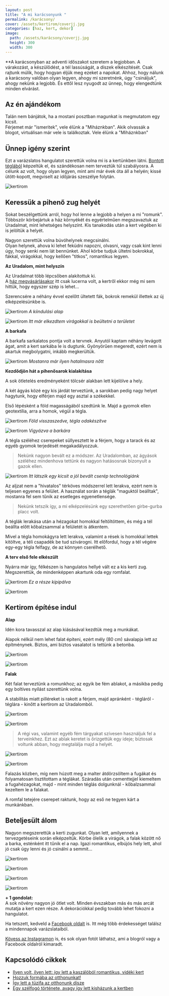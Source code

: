 ```yaml
---
layout: post
title: "A mi karácsonyunk " 
permalink: /karácsony/
cover: /assets/kertirom/coverjj.jpg
categories: [haz, kert, dekor]
image:
  path: /assets/karácsony/coverjj.jpg
  height: 300
  width: 300
---
```





**A karácsonyban az adventi időszakot szeretem a legjobban. A várakozást, a készülődést, a tél lassúságát, a díszek elkészítését. Csak rajtunk múlik, hogy hogyan éljük meg ezeket a napokat. Ahhoz, hogy nálunk a karácsony valóban olyan legyen, ahogy mi szeretnénk, úgy "csináljuk", ahogy nekünk a legjobb. És ettől lesz nyugodt az ünnep, hogy elengedtünk minden elvárást.


## Az én ajándékom

Talán nem bánjátok, ha a mostani posztban magunkat is megmutatom egy kicsit.  
Férjemet már "ismeritek", vele élünk a "Miháznkban". Akik olvassák a blogot, virtuálisan már vele is találkoztak. Vele élünk a "Miháznkban" 


## Ünnep igény szerint


Ezt a varázslatos hangulatot szerettük volna mi is a kertünkben látni. [Bontott téglából](/2019-04-23/tegla) képzeltük el, és szándékosan nem terveztük túl szabályosra. A célunk az volt, hogy olyan legyen, mint ami már évek óta áll a helyén; kissé ütött-kopott, megviselt az időjárás szeszélye folytán.

![kertirom](/assets/kertirom/coverj.jpg)


## Keressük a pihenő zug helyét

Sokat beszélgettünk arról, hogy hol lenne a legjobb a helyen a mi "romunk". Többször körbejártuk a ház környékét és egyértelműen megszavaztuk az Uradalmat, mint lehetséges helyszínt. Kis tanakodás után a kert végében ki is jelöltük a helyét. 

Nagyon szerettük volna búvóhelynek megcsinálni.  
Olyan helynek, ahova ki lehet feküdni napozni, olvasni, vagy csak kint lenni úgy, hogy senki nem lát bennünket. Ahol körbe tudjuk ültetni bokrokkal, fákkal, virágokkal, hogy kellően "titkos", romantikus legyen.

**Az Uradalom, mint helyszín**

Az Uradalmat több lépcsőben alakítottuk ki.  
A [ház megvásárlásakor](/2019-02-09/hazvasarlas) itt csak lucerna volt, a kertről ekkor még mi sem hittük, hogy egyszer szép is lehet... 


Szerencsére a néhány évvel ezelőtt ültetett fák, bokrok remekül illettek az új elképzelésünkbe is.

![kertirom](/assets/kertirom/36931398_1610570545708975_6626035408352313344_n.jpg)
_A kiindulási alap_
    
![kertirom](/assets/kertirom/36934339_1610570459042317_3720280713082175488_nj.jpg)
_Itt már elkezdtem virágokkal is beültetni a területet_



**A barkafa**


A barkafa sarkalatos pontja volt a tervnek. 
Anyutól kaptam néhány levágott ágat, amit a kert sarkába le is dugtunk. Gyönyörűen megeredt, ezért nem is akartuk megbolygatni, inkább megkerültük.

![kertirom](/assets/kertirom/IMG_20190806_154152_907.jpg)
_Mostanra már ilyen hatalmasra nőtt_


**Kezdődjön hát a pihenősarok kialakítása**

A sok ötletelés eredményeként tölcsér alakban lett kijelölve a hely. 

A két ágyás közé egy kis járdát terveztünk, a sarokban pedig nagy helyet hagytunk, hogy elférjen majd egy asztal a székekkel.

Első lépésként a föld magasságából szedtünk le. Majd a gyomok ellen geotextília, arra a homok, végül a tégla.

![kertirom](/assets/kertirom/20180518_165603.jpg)
_Föld visszaszedve, tégla odakészítve_




![kertirom](/assets/kertirom/20180518_173345.jpg)
_Vigyázva a barkára_


A tégla széléhez cserepeket süllyesztett le a férjem, hogy a tarack és az egyéb gyomok terjedését megakadályozzuk. 

> Nekünk nagyon bevált ez a módszer. Az Uradalomban, az ágyások széléhez mindenhova tettünk és nagyon hatásosnak bizonyult a gazok ellen.

![kertirom](/assets/kertirom/20180518_183411j.jpg)
_Itt látszik egy kicsit a jól bevált cserép technológiánk_



Az aljzat nem a "hivatalos" térköves módszerrel lett lerakva, ezért nem is teljesen egyenes a felület. 
A használat során a téglák "maguktól beálltak", mostanra fel sem tűnik az esetleges egyenetlensége.

> Nekünk tetszik így, a mi elképzelésünk egy szerethetően girbe-gurba placc volt. 


A téglák lerakása után a hézagokat homokkal feltöltöttem, és még a tél beállta előtt kőbalzsammal a felületét is átkentem.

Mivel a tégla homokágyra lett lerakva, valamint a rések is homokkal lettek kitöltve, a téli csapadék be tud szivárogni. Itt előfordul, hogy a tél végére egy-egy tégla felfagy, de az könnyen cserélhető.

**A terv első fele elkészült** 

Nyárra már így, félkészen is hangulatos hellyé vált ez a kis kerti zug. Megszerettük, de mindenképpen akartunk oda egy romfalat.  

![kertirom](/assets/kertirom/4.JPG)
_Ez a része kipipálva_

![kertirom](/assets/kertirom/36872573_1610900185676011_7228177638429294592_n.jpg)

## Kertirom építése indul

**Alap**

Idén kora tavasszal az alap kiásásával kezdtük meg a munkákat.

Alapok nélkül nem lehet falat építeni, ezért mély (80 cm) sávalapja lett az építménynek. Biztos, ami biztos vasalatot is tettünk a betonba.



![kertirom](/assets/kertirom/IMG_20190228_081741.jpg)

![kertirom](/assets/kertirom/IMG_20190228_081810j.jpg)


**Falak**

Két falat terveztünk a romunkhoz; az egyik be fém ablakot, a másikba pedig egy boltíves nyílást szerettünk volna.


A stabilitás miatt pilléreket is rakott a férjem, majd apránként - tégláról - téglára - kinőtt a kertirom az Uradalomból.

![kertirom](/assets/kertirom/IMG_20190319_170512.jpg)

![kertirom](/assets/kertirom/IMG_20190324_080827.jpg)

> A régi vas, valamint egyéb fém tárgyakat szívesen használjuk fel a terveinkhez. Ezt az ablak keretet is őrizgettük egy ideje; biztosak voltunk abban, hogy megtalálja majd a helyét.



![kertirom](/assets/kertirom/jav.boltív.jpg)

![kertirom](/assets/kertirom/IMG_20190405_075459.jpg)

Falazás közben, míg nem húzott meg a malter átdörzsöltem a fugákat és folyamatosan tisztítottam a téglákat. Száradás után cementtejjel kiemeltem a fugahézagokat, majd - mint minden téglás dolgunknál - kőbalzsammal kezeltem le a falakat.

A romfal tetejére cserepet raktunk, hogy az eső ne tegyen kárt a munkánkban.

## Beteljesült álom

Nagyon megszerettük a kerti zugunkat. Olyan lett, amilyennek a tervezgetéseink során elképzeltük. Körbe ölelik a virágok, a falak között nő a barka, esténként itt tűnik el a nap. Igazi romantikus, elbújós hely lett, ahol jó csak úgy lenni és jó csinálni a semmit...

![kertirom](/assets/kertirom/IMG_20190610_180351_362.jpg)

![kertirom](/assets/kertirom/IMG_20190701_181714_566j.jpg)

![kertirom](/assets/kertirom/IMG_20190625_192707j.jpg)

![kertirom](/assets/kertirom/IMG_20190910_194828.jpg)

**+ 1 gondolat:**  
A sok növény nagyon jó ötlet volt. Minden évszakban más és más arcát mutatja a kert ezen része. A dekorációkkal pedig tovább lehet fokozni a hangulatot.


Ha tetszett, kedveld a <a href="https://www.facebook.com/Var%C3%A1zsolj-otthont-360330751226066/" target="_blank">Facebook oldalt</a> is. Itt még több érdekességet találsz a mindennapok varázslataiból.

<a href="https://www.instagram.com/varazsoljotthont/?hl=hu/" target="_blank">Kövess az Instagramon</a> is, és sok olyan fotót láthatsz, ami a blogról vagy a Facebook oldalról kimaradt.


## Kapcsolódó cikkek


* [Ilyen volt, ilyen lett: így lett a kaszálóból romantikus, vidéki kert](/2019-06-26/kulsokorlet)
* [Hozzuk formába az otthonunkat!](/2019-03-26/dekoráció)
* [Így lett a tüzifa az otthonunk dísze](/2019-05-16/fábólkreatívan)
* [Egy szélfogó története, avagy így lett kisházunk a kertben](/2019-08-18/szerszamtarolo)



 




